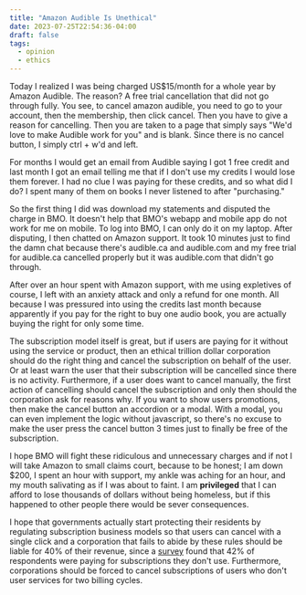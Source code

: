 ```yaml
---
title: "Amazon Audible Is Unethical"
date: 2023-07-25T22:54:36-04:00
draft: false
tags:
  - opinion
  - ethics
---
```


Today I realized I was being charged US$15/month for a whole year by Amazon Audible. The reason? A free trial cancellation that did not go through fully.
You see, to cancel amazon audible, you need to go to your account, then the membership, then click cancel. Then you have to give a reason for cancelling.
Then you are taken to a page that simply says "We'd love to make Audible work for you" and is blank. Since there is no cancel button, I simply ctrl + w'd and left.

For months I would get an email from Audible saying I got 1 free credit and last month I got an email telling me that if I don't use my credits I would lose them forever.
I had no clue I was paying for these credits, and so what did I do? I spent many of them on books I never listened to after "purchasing."

So the first thing I did was download my statements and disputed the charge in BMO. It doesn't help that BMO's webapp and mobile app do not work for me on mobile.
To log into BMO, I can only do it on my laptop. After disputing, I then chatted on Amazon support. It took 10 minutes just to find the damn chat because there's audible.ca and audible.com and
my free trial for audible.ca cancelled properly but it was audible.com that didn't go through.

After over an hour spent with Amazon support, with me using expletives of course, I left with an anxiety attack and only a refund for one month. All because I was pressured into using the credits last month because apparently if you pay for the right to buy one audio book, you are actually buying the right for only some time.

The subscription model itself is great, but if users are paying for it without using the service or product, then an ethical trillion dollar corporation should do the right thing and cancel the subscription on behalf of the user. Or at least warn the user that their subscription will be cancelled since there is no activity. Furthermore, if a user does want to cancel manually, the first action of cancelling should cancel the subscription and only then should the corporation ask for reasons why. If you want to show users promotions, then make the cancel button an accordion or
a modal. With a modal, you can even implement the logic without javascript, so there's no excuse to make the user press the cancel button 3 times just to finally be free of the subscription.

I hope BMO will fight these ridiculous and unnecessary charges and if not I will take Amazon to small claims court, because to be honest; I am down $200, I spent an hour with support, my ankle was aching for an hour, and my mouth salivating as if I was about to faint. I am **privileged** that I can afford to lose thousands of dollars without being homeless, but if this happened to other people there would be sever consequences.

I hope that governments actually start protecting their residents by regulating subscription business models so that users can cancel with a single click and a corporation that fails to abide by these rules should be liable for 40% of their revenue, since a [survey](https://abc11.com/subscription-not-using-still-paying-didnt-cancel-after-free-trial/12224628/) found that 42% of respondents were paying for subscriptions they don't use. Furthermore, corporations should be forced to cancel subscriptions of users who don't user services for two billing cycles.
